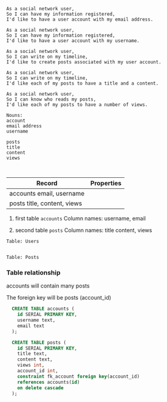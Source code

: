 ```
As a social network user,
So I can have my information registered,
I'd like to have a user account with my email address.

As a social network user,
So I can have my information registered,
I'd like to have a user account with my username.

As a social network user,
So I can write on my timeline,
I'd like to create posts associated with my user account.

As a social network user,
So I can write on my timeline,
I'd like each of my posts to have a title and a content.

As a social network user,
So I can know who reads my posts,
I'd like each of my posts to have a number of views.
```

```
Nouns:
account
email address
username

posts
title
content
views



```

|   Record  | Properties          |
|-----------|---------------------|
| accounts     email, username 
| posts        title, content, views


1. first table `accounts`
  Column names: username, email

2. second table `posts`
  Column names: title content, views


```
Table: Users


Table: Posts

```

### Table relationship

accounts will contain many posts

The foreign key will be posts (account_id)

```sql
  CREATE TABLE accounts (
    id SERIAL PRIMARY KEY,
    username text,
    email text
  );

  CREATE TABLE posts (
    id SERIAL PRIMARY KEY,
    title text,
    content text,
    views int,
    account_id int,
    constraint fk_account foreign key(account_id)
    references accounts(id)
    on delete cascade
  );

```